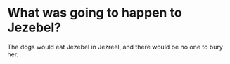 # What was going to happen to Jezebel?

The dogs would eat Jezebel in Jezreel, and there would be no one to bury her.
